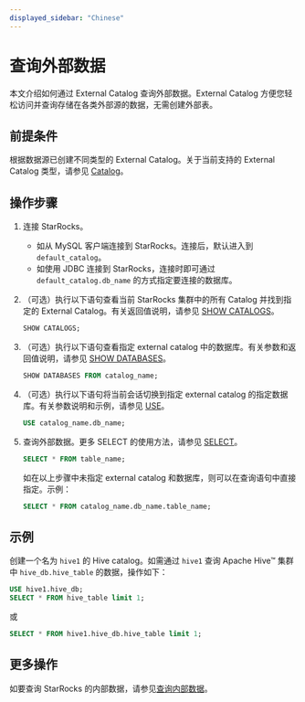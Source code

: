 ```yaml
---
displayed_sidebar: "Chinese"
---
```


# 查询外部数据

本文介绍如何通过 External Catalog 查询外部数据。External Catalog 方便您轻松访问并查询存储在各类外部源的数据，无需创建外部表。

## 前提条件

根据数据源已创建不同类型的 External Catalog。关于当前支持的 External Catalog 类型，请参见 [Catalog](../catalog/catalog_overview.md#catalog)。

## 操作步骤

1. 连接 StarRocks。
   - 如从 MySQL 客户端连接到 StarRocks。连接后，默认进入到 `default_catalog`。
   - 如使用 JDBC 连接到 StarRocks，连接时即可通过 `default_catalog.db_name` 的方式指定要连接的数据库。

2. （可选）执行以下语句查看当前 StarRocks 集群中的所有 Catalog 并找到指定的 External Catalog。有关返回值说明，请参见 [SHOW CATALOGS](../../sql-reference/sql-statements/data-manipulation/SHOW_CATALOGS.md)。

    ```SQL
    SHOW CATALOGS;
    ```

3. （可选）执行以下语句查看指定 external catalog 中的数据库。有关参数和返回值说明，请参见 [SHOW DATABASES](../../sql-reference/sql-statements/data-manipulation/SHOW_DATABASES.md)。

    ```SQL
    SHOW DATABASES FROM catalog_name;
    ```

4. （可选）执行以下语句将当前会话切换到指定 external catalog 的指定数据库。有关参数说明和示例，请参见 [USE](../../sql-reference/sql-statements/data-definition/USE.md)。

    ```SQL
    USE catalog_name.db_name;
    ```

5. 查询外部数据。更多 SELECT 的使用方法，请参见 [SELECT](../../sql-reference/sql-statements/data-manipulation/SELECT.md)。

    ```SQL
    SELECT * FROM table_name;
    ```

    如在以上步骤中未指定 external catalog 和数据库，则可以在查询语句中直接指定。示例：

    ```SQL
    SELECT * FROM catalog_name.db_name.table_name;
    ```

## 示例

创建一个名为 `hive1` 的 Hive catalog。如需通过 `hive1` 查询 Apache Hive™ 集群中 `hive_db.hive_table` 的数据，操作如下：

```SQL
USE hive1.hive_db;
SELECT * FROM hive_table limit 1;
```

或

```SQL
SELECT * FROM hive1.hive_db.hive_table limit 1;  
```

## 更多操作

如要查询 StarRocks 的内部数据，请参见[查询内部数据](../catalog/default_catalog.md#查询内部数据)。
